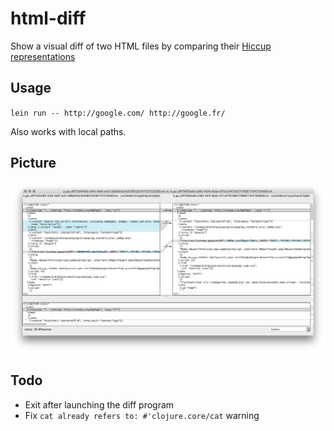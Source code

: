 # html-diff

Show a visual diff of two HTML files by comparing their [Hiccup representations](https://github.com/weavejester/hiccup#syntax)

## Usage

`lein run -- http://google.com/ http://google.fr/`

Also works with local paths.

## Picture

![screenshot](screenshot.png)

## Todo

- Exit after launching the diff program
- Fix `cat already refers to: #'clojure.core/cat` warning
